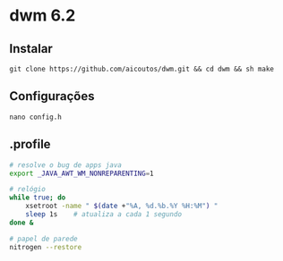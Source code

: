 # dwm 6.2
## Instalar
    git clone https://github.com/aicoutos/dwm.git && cd dwm && sh make

## Configurações
    nano config.h

## .profile
```bash
# resolve o bug de apps java
export _JAVA_AWT_WM_NONREPARENTING=1 

# relógio
while true; do
    xsetroot -name " $(date +"%A, %d.%b.%Y %H:%M") "
    sleep 1s    # atualiza a cada 1 segundo
done &

# papel de parede
nitrogen --restore
```
